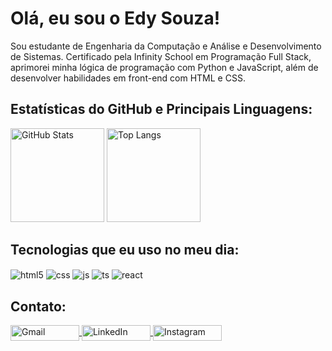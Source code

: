 # Olá, eu sou o Edy Souza!

Sou estudante de Engenharia da Computação e Análise e Desenvolvimento de Sistemas. Certificado pela Infinity School em Programação Full Stack, aprimorei minha lógica de programação com Python e JavaScript, além de desenvolver habilidades em front-end com HTML e CSS.
<br/>

## Estatísticas do GitHub e Principais Linguagens:
<div>
  <img height="150" src="https://github-readme-stats.vercel.app/api?username=edy-souza&show_icons=true&theme=transparent" alt="GitHub Stats">
  <img height="150" src="https://github-readme-stats.vercel.app/api/top-langs/?username=edy-souza&layout=compact&langs_count=7&theme=transparent" alt="Top Langs">
</div>




## Tecnologias que eu uso no meu dia:
<div style="display: inline_block">
  <img align="center" alt="html5" src="https://img.shields.io/badge/HTML5-E34F26?style=for-the-badge&logo=html5&logoColor=white" />
  <img align="center" alt="css" src="https://img.shields.io/badge/CSS3-1572B6?style=for-the-badge&logo=css3&logoColor=white" />
  <img align="center" alt="js" src="https://img.shields.io/badge/JavaScript-F7DF1E?style=for-the-badge&logo=javascript&logoColor=black" />
  <img align="center" alt="ts" src="https://img.shields.io/badge/Python-3776AB.svg?style=for-the-badge&logo=Python&logoColor=white" />
  <img align="center" alt="react" src="https://img.shields.io/badge/React-20232A?style=for-the-badge&logo=react&logoColor=61DAFB" />
</div>

  ## Contato:
<p>
  <a href="mailto:edysouzapro@gmail.com" target="_blank">
    <img align="center" height="25" width="110" src="https://img.shields.io/badge/Gmail-EA4335.svg?style=for-the-badge&logo=Gmail&logoColor=white" alt="Gmail">
  </a>   
  <a href="https://www.linkedin.com/in/edy-souza-carmo/" target="_blank">
    <img align="center" height="25" width="110" src="https://img.shields.io/badge/LinkedIn-0077B5?style=for-the-badge&logo=linkedin&logoColor=white" alt="LinkedIn">
  </a>
  <a href="https://www.instagram.com/edysouza363/" target="_blank">
    <img align="center" height="25" width="110" src="https://img.shields.io/badge/Instagram-E4405F?style=for-the-badge&logo=instagram&logoColor=white" alt="Instagram">
  </a>        
</p>
